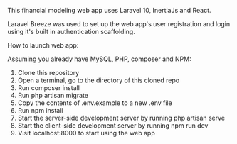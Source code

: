 This financial modeling web app uses Laravel 10, InertiaJs and React.

Laravel Breeze was used to set up the web app's user registration and login using it's built in authentication scaffolding.

How to launch web app:


Assuming you already have MySQL, PHP, composer and NPM:

1. Clone this repository
2. Open a terminal, go to the directory of this cloned repo
3. Run composer install
4. Run php artisan migrate
5. Copy the contents of .env.example to a new .env file
3. Run npm install
5. Start the server-side development server by running php artisan serve
6. Start the client-side development server by running npm run dev
7. Visit localhost:8000 to start using the web app 